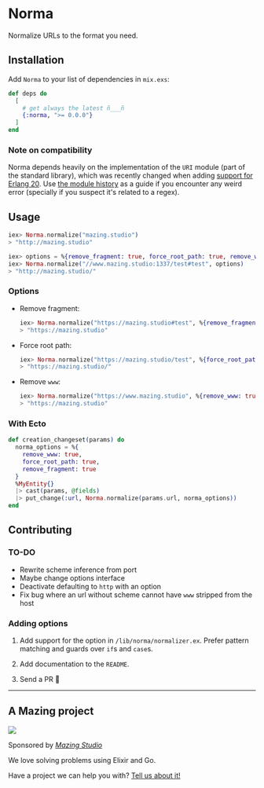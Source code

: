 # Norma

Normalize URLs to the format you need.

## Installation

Add `Norma` to your list of dependencies in `mix.exs`:

```elixir
def deps do
  [
    # get always the latest ñ___ñ
    {:norma, ">= 0.0.0"}
  ]
end
```

### Note on compatibility

Norma depends heavily on the implementation of the `URI` module (part of the standard library), which was recently changed when adding [support for Erlang 20](https://github.com/elixir-lang/elixir/issues/5851). Use [the module history](https://github.com/elixir-lang/elixir/commits/master/lib/elixir/lib/uri.ex) as a guide if you encounter any weird error (specially if you suspect it's related to a regex).

## Usage

```elixir
iex> Norma.normalize("mazing.studio")
> "http://mazing.studio"

iex> options = %{remove_fragment: true, force_root_path: true, remove_www: true}
iex> Norma.normalize("//www.mazing.studio:1337/test#test", options)
> "http://mazing.studio/"
```

### Options

- Remove fragment:
  ```elixir
  iex> Norma.normalize("https://mazing.studio#test", %{remove_fragment: true})
  > "https://mazing.studio"
  ```

- Force root path:
  ```elixir
  iex> Norma.normalize("https://mazing.studio/test", %{force_root_path: true})
  > "https://mazing.studio/"
  ```

- Remove `www`:
  ```elixir
  iex> Norma.normalize("https://www.mazing.studio", %{remove_www: true})
  > "https://mazing.studio"
  ```

### With Ecto

```elixir
def creation_changeset(params) do
  norma_options = %{
    remove_www: true,
    force_root_path: true,
    remove_fragment: true
  }
  %MyEntity{}
  |> cast(params, @fields)
  |> put_change(:url, Norma.normalize(params.url, norma_options))
end
```

## Contributing

### TO-DO
- Rewrite scheme inference from port
- Maybe change options interface
- Deactivate defaulting to `http` with an option
- Fix bug where an url without scheme cannot have `www` stripped from the host

### Adding options

1. Add support for the option in `/lib/norma/normalizer.ex`. Prefer pattern matching and guards over `if`s and `case`s.

2. Add documentation to the `README`.
3. Send a PR 🎉

---

## A Mazing project

![](https://avatars3.githubusercontent.com/u/19610766?v=4&s=200)

Sponsored by [_Mazing Studio_](https://mazing.studio)

We love solving problems using Elixir and Go.

Have a project we can help you with? [Tell us about it!](https://mazing.studio/#section-form)
